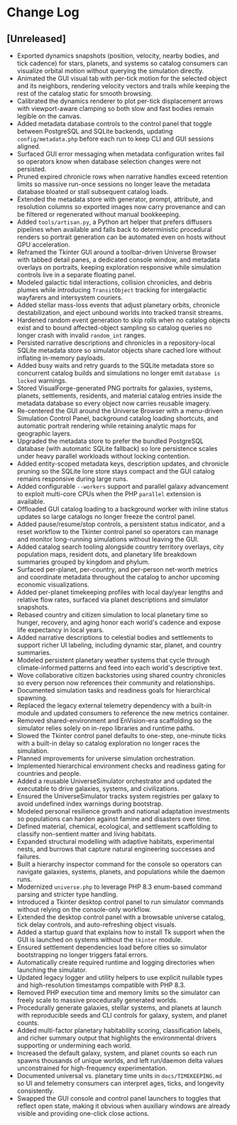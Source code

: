 # Change Log

## [Unreleased]
- Exported dynamics snapshots (position, velocity, nearby bodies, and tick cadence) for
  stars, planets, and systems so catalog consumers can visualize orbital motion without
  querying the simulation directly.
- Animated the GUI visual tab with per-tick motion for the selected object and its
  neighbors, rendering velocity vectors and trails while keeping the rest of the catalog
  static for smooth browsing.
- Calibrated the dynamics renderer to plot per-tick displacement arrows with viewport-aware
  clamping so both slow and fast bodies remain legible on the canvas.
- Added metadata database controls to the control panel that toggle between PostgreSQL
  and SQLite backends, updating `config/metadata.php` before each run to keep CLI and GUI
  sessions aligned.
- Surfaced GUI error messaging when metadata configuration writes fail so operators know
  when database selection changes were not persisted.
- Pruned expired chronicle rows when narrative handles exceed retention limits so massive
  run-once sessions no longer leave the metadata database bloated or stall subsequent
  catalog loads.
- Extended the metadata store with generator, prompt, attribute, and resolution columns so
  exported images now carry provenance and can be filtered or regenerated without manual
  bookkeeping.
- Added `tools/artisan.py`, a Python art helper that prefers diffusers pipelines when
  available and falls back to deterministic procedural renders so portrait generation can
  be automated even on hosts without GPU acceleration.
- Reframed the Tkinter GUI around a toolbar-driven Universe Browser with tabbed detail
  panes, a dedicated console window, and metadata overlays on portraits, keeping
  exploration responsive while simulation controls live in a separate floating panel.
- Modeled galactic tidal interactions, collision chronicles, and debris plumes while introducing `TransitObject` tracking for intergalactic wayfarers and intersystem couriers.
- Added stellar mass-loss events that adjust planetary orbits, chronicle destabilization, and eject unbound worlds into tracked transit streams.
- Hardened random event generation to skip rolls when no catalog objects exist and to bound affected-object sampling so catalog queries no longer crash with invalid `random_int` ranges.
- Persisted narrative descriptions and chronicles in a repository-local SQLite metadata store so simulator objects share cached lore without inflating in-memory payloads.
- Added busy waits and retry guards to the SQLite metadata store so concurrent catalog builds and simulations no longer emit `database is locked` warnings.
- Stored VisualForge-generated PNG portraits for galaxies, systems, planets, settlements, residents, and material catalog entries inside the metadata database so every object now carries reusable imagery.
- Re-centered the GUI around the Universe Browser with a menu-driven Simulation Control Panel, background catalog loading shortcuts, and automatic portrait rendering while retaining analytic maps for geographic layers.
- Upgraded the metadata store to prefer the bundled PostgreSQL database (with automatic SQLite fallback) so lore persistence scales under heavy parallel workloads without locking contention.
- Added entity-scoped metadata keys, description updates, and chronicle pruning so the SQLite lore store stays compact and the GUI catalog remains responsive during large runs.
- Added configurable `--workers` support and parallel galaxy advancement to exploit multi-core CPUs when the PHP `parallel` extension is available.
- Offloaded GUI catalog loading to a background worker with inline status updates so large catalogs no longer freeze the control panel.
- Added pause/resume/stop controls, a persistent status indicator, and a reset workflow to the Tkinter control panel so operators can manage and monitor long-running simulations without leaving the GUI.
- Added catalog search tooling alongside country territory overlays, city population maps, resident dots, and planetary life breakdown summaries grouped by kingdom and phylum.
- Surfaced per-planet, per-country, and per-person net-worth metrics and coordinate metadata throughout the catalog to anchor upcoming economic visualizations.
- Added per-planet timekeeping profiles with local day/year lengths and relative flow rates, surfaced via planet descriptions and simulator snapshots.
- Rebased country and citizen simulation to local planetary time so hunger, recovery, and aging honor each world's cadence and expose life expectancy in local years.
- Added narrative descriptions to celestial bodies and settlements to support richer UI labeling, including dynamic star, planet, and country summaries.
- Modeled persistent planetary weather systems that cycle through climate-informed patterns and feed into each world's descriptive text.
- Wove collaborative citizen backstories using shared country chronicles so every person now references their community and relationships.
- Documented simulation tasks and readiness goals for hierarchical spawning.
- Replaced the legacy external telemetry dependency with a built-in module and updated consumers to reference the new metrics container.
- Removed shared-environment and EnVision-era scaffolding so the simulator relies solely on in-repo libraries and runtime paths.
- Slowed the Tkinter control panel defaults to one-step, one-minute ticks with a built-in delay so catalog exploration no longer races the simulation.
- Planned improvements for universe simulation orchestration.
- Implemented hierarchical environment checks and readiness gating for countries and people.
- Added a reusable UniverseSimulator orchestrator and updated the executable to drive galaxies, systems, and civilizations.
- Ensured the UniverseSimulator tracks system registries per galaxy to avoid undefined index warnings during bootstrap.
- Modeled personal resilience growth and national adaptation investments so populations can harden against famine and disasters over time.
- Defined material, chemical, ecological, and settlement scaffolding to classify non-sentient matter and living habitats.
- Expanded structural modelling with adaptive habitats, experimental nests, and burrows that capture natural engineering successes and failures.
- Built a hierarchy inspector command for the console so operators can navigate galaxies, systems, planets, and populations while the daemon runs.
- Modernized `universe.php` to leverage PHP 8.3 enum-based command parsing and stricter type handling.
- Introduced a Tkinter desktop control panel to run simulator commands without relying on the console-only workflow.
- Extended the desktop control panel with a browsable universe catalog, tick delay controls, and auto-refreshing object visuals.
- Added a startup guard that explains how to install Tk support when the GUI is launched on systems without the `tkinter` module.
- Ensured settlement dependencies load before cities so simulator bootstrapping no longer triggers fatal errors.
- Automatically create required runtime and logging directories when launching the simulator.
- Updated legacy logger and utility helpers to use explicit nullable types and high-resolution timestamps compatible with PHP 8.3.
- Removed PHP execution time and memory limits so the simulator can freely scale to massive procedurally generated worlds.
- Procedurally generate galaxies, stellar systems, and planets at launch with reproducible seeds and CLI controls for galaxy,
  system, and planet counts.
- Added multi-factor planetary habitability scoring, classification labels, and richer summary output that highlights the
  environmental drivers supporting or undermining each world.
- Increased the default galaxy, system, and planet counts so each run spawns thousands of unique worlds, and left run/daemon delta values unconstrained for high-frequency experimentation.
- Documented universal vs. planetary time units in `docs/TIMEKEEPING.md` so UI and telemetry consumers can interpret ages,
  ticks, and longevity consistently.
- Swapped the GUI console and control panel launchers to toggles that reflect open state,
  making it obvious when auxiliary windows are already visible and providing one-click
  close actions.
